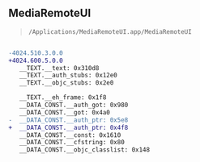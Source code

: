 ## MediaRemoteUI

> `/Applications/MediaRemoteUI.app/MediaRemoteUI`

```diff

-4024.510.3.0.0
+4024.600.5.0.0
   __TEXT.__text: 0x310d8
   __TEXT.__auth_stubs: 0x12e0
   __TEXT.__objc_stubs: 0x2e0

   __TEXT.__eh_frame: 0x1f8
   __DATA_CONST.__auth_got: 0x980
   __DATA_CONST.__got: 0x4a0
-  __DATA_CONST.__auth_ptr: 0x5e8
+  __DATA_CONST.__auth_ptr: 0x4f8
   __DATA_CONST.__const: 0x1610
   __DATA_CONST.__cfstring: 0x80
   __DATA_CONST.__objc_classlist: 0x148

```
